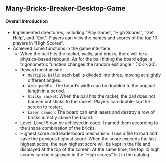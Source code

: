 ## Many-Bricks-Breaker-Desktop-Game

#### Overall Introduction
* Implemented directories, including “Play Game”, “High Scores”, “Get Help”, and “Exit”. Players can view the names and scores of the top 10 players in “High Scores”.
* Achieved some functions in the game interface:
  + When the ball hits the racket, walls, and bricks, there will be a physics-based rebound. As for the ball hitting the board edge, a trigonometric function changes the random exit angle r (10<r<30). 
  + Reward mechanism:
    *  `Multiple balls`: each ball is divided into three, moving at slightly different angles.
    *  `Wide paddle`: The board’s width can be doubled to the original length in a period.
    *  `Sticky racket`: When the ball hits the racket, the ball does not bounce but sticks to the racket. Players can double-tap the screen to restart.
    *  `Laser cannon`: The board can emit lasers and destroy a row of bricks directly above the board.
  + Level: Level 5 can be achieved in code. I named them according to the shape combination of the bricks.
  + Highest score and leaderboard mechanism: I use a file to load and save the previous highest score. When the score exceeds the last highest score, the new highest score will be kept in the file and displayed at the top of the screen. At the same time, the top 10 high scores can be displayed in the “High scores” list in the catalog.

